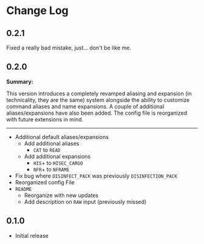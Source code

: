 # Change Log

## 0.2.1

Fixed a really bad mistake, just... don't be like me.

## 0.2.0

**Summary:**

This version introduces a completely revamped aliasing and expansion (in technicality, they are the same) system alongside the ability to customize command aliases and name expansions. A couple of additional aliases/expansions have also been added. The config file is reorganized with future extensions in mind.

---

-   Additional default aliases/expansions
    -   Add additional aliases
        -   `CAT` to `READ`
    -   Add additional expansions
        -   `HIS`+ to `HISEC_CARGO`
        -   `NFR`+ to `NFRAME`
-   Fix bug where `DISINFECT_PACK` was previously `DISINFECTION_PACK`
-   Reorganized config File
-   `README`
    -   Reorganize with new updates
    -   Add description on `RAW` input (previously missed)

## 0.1.0

-   Initial release
